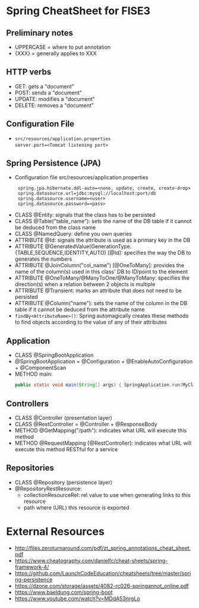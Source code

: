 # Spring CheatSheet for FISE3

## Preliminary notes
* UPPERCASE = where to put annotation
* {XXX} = generally applies to XXX

## HTTP verbs
* GET: gets a "document"
* POST: sends a "document"
* UPDATE: modifies a "document"
* DELETE: removes a "document"

## Configuration File
* `src/resources/application.properties`<br/>
  ```server.port=<Tomcat listening port>```

## Spring Persistence (JPA)
* Configuration file src/resources/application.properties
  ```
   spring.jpa.hibernate.ddl-auto=<none, update, create, create-drop>
   spring.datasource.url=jdbc:mysql://localhost:port/db
   spring.datasource.username=<user>
   spring.datasource.password=<pass>
   ```
* CLASS @Entity: signals that the class has to be persisted
* CLASS @Table("table_name"): sets the name of the DB table if it cannot be deduced from the class name
* CLASS @NamedQuery: define you own queries
* ATTRIBUTE @Id: signals the attribute is used as a primary key in the DB
* ATTRIBUTE @GeneratedValue(GenerationType.{TABLE,SEQUENCE,IDENTITY,AUTO) [@Id]: specifies the way the DB to generates the numbers
* ATTRIBUTE @JoinColumn("col_name") [@OneToMany]:  provides the name of the column(s) used in this class' DB to ID/point to the element
* ATTRIBUTE @OneToMany/@ManyToOne/@ManyToMany: specifies the direction(s) when a relation between 2 objects is multiple
* ATTRIBUTE @Transient: marks an attribute that does not need to be persisted
* ATTRIBUTE @Column("name"): sets the name of the column in the DB table if it cannot be deduced from the attribute name 
* `findBy<AttributeName>()`: Spring automagically creates these methods to find objects according to the value of any of their attributes

## Application
* CLASS @SpringBootApplication
* @SpringBootApplication = @Configuration + @EnableAutoConfiguration + @ComponentScan
* METHOD main:
  ```java
  public static void main(String[] args) { SpringApplication.run(MyClass.class, args); }
  ```

## Controllers
* CLASS @Controller (presentation layer)
* CLASS @RestController = @Controller + @ResponseBody
* METHOD @GetMapping("/path"): indicates what URL will execute this method
* METHOD @RequestMapping {@RestController}: indicates what URL will execute this method RESTful for a service

## Repositories
* CLASS @Repository (persistence layer)
* @RepositoryRestResource:
  * collectionResourceRel: rel value to use when generating links to this resource
  * path where (URL) this resource is exported
  
# External Resources

* http://files.zeroturnaround.com/pdf/zt_spring_annotations_cheat_sheet.pdf
* https://www.cheatography.com/danielfc/cheat-sheets/spring-framework-4/
* https://github.com/LaunchCodeEducation/cheatsheets/tree/master/spring-persistence
* https://dzone.com/storage/assets/4082-rc026-springannot_online.pdf
* https://www.baeldung.com/spring-boot
* https://www.youtube.com/watch?v=MDdA53nrgLo

